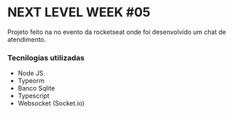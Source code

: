 # NEXT LEVEL WEEK #05

Projeto feito na no evento da rocketseat onde foi desenvolvido um chat de atendimento. 

### Tecnilogias utilizadas
- Node JS
- Typeorm
- Banco Sqlite
- Typescript
- Websocket (Socket.io)
